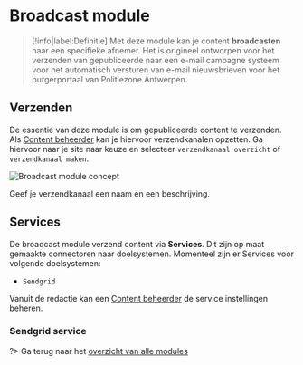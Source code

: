 # Broadcast module

> [!info|label:Definitie]
> Met deze module kan je content **broadcasten** naar een specifieke afnemer. Het is origineel ontworpen voor het verzenden van gepubliceerde naar een e-mail campagne systeem voor het automatisch versturen van e-mail nieuwsbrieven voor het burgerportaal van Politiezone Antwerpen.

## Verzenden
De essentie van deze module is om gepubliceerde content te verzenden. Als [Content beheerder](/redactie/content/toegang-content-beheerder) kan je hiervoor verzendkanalen opzetten. Ga hiervoor naar je site naar keuze en selecteer `verzendkanaal overzicht` of `verzendkanaal maken`.

![Broadcast module concept](.//modules/assets/wcm-broadcast-module-1.jpg 'Menu van de broadcast module.')

Geef je verzendkanaal een naam en een beschrijving.

## Services
De broadcast module verzend content via **Services**. Dit zijn op maat gemaakte connectoren naar doelsystemen. Momenteel zijn er Services voor volgende doelsystemen:

* `Sendgrid`

Vanuit de redactie kan een [Content beheerder](/redactie/content/toegang-content-beheerder) de service instellingen beheren. 

### Sendgrid service

?> Ga terug naar het [overzicht van alle modules](/modules/content/wcm-modules)